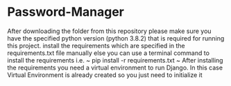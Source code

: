# Password-Manager
After downloading the folder from this repository please make sure you have the specified python version (python 3.8.2) that is required for running this project.
install the requirements which are specified in the requirements.txt file manually
else 
you can use a terminal command to install the requirements i.e.
~
pip install -r requirements.txt
~
After installing the requirements you need a virtual environment to run Django.
In this case Virtual Environment is already created so you just need to initialize it

